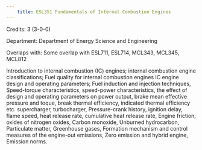 ```yaml
---
    title: ESL351 Fundamentals of Internal Combustion Engines
---
```

Credits: 3 (3-0-0)

Department: Department of Energy Science and Engineering

Overlaps with: Some overlap with ESL711, ESL714, MCL343, MCL345, MCL812

Introduction to internal combustion (IC) engines; internal combustion engine classifications; Fuel quality for internal combustion engines IC engine design and operating parameters; Fuel induction and injection techniques, Speed-torque characteristics, speed-power characteristics, the effect of design and operating parameters on power output, brake mean effective pressure and toque, break thermal efficiency, indicated thermal efficiency etc. supercharger, turbocharger, Pressure-crank history, ignition delay, flame speed, heat release rate, cumulative heat release rate, Engine friction, oxides of nitrogen oxides, Carbon monoxide, Unburned hydrocarbon, Particulate matter, Greenhouse gases, Formation mechanism and control measures of the engine-out emissions, Zero emission and hybrid engine, Emission norms.